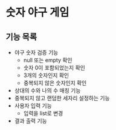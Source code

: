 # 숫자 야구 게임
## 기능 목록
- 야구 숫자 검증 기능
    - null 또는 empty 확인
    - 숫자 0이 포함되었는지 확인
    - 3개의 숫자인지 확인
    - 중복되지 않은 숫자인지 확인
- 상대의 수와 나의 수 매칭 기능
- 중복되지 않고 랜덤한 세자리 설정하는 기능
- 사용자 입력 기능
    - 입력을 list로 변경
- 결과 출력 기능